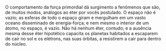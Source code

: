 ﻿O comportamento da força primordial dá surgimento a fenômenos que são, de muitos modos, análogos ao éter por vocês postulado. O espaço não é vazio; as esferas de todo o espaço giram e mergulham em um vasto oceano disseminado de energia-força; e nem mesmo o interior de um átomo, no espaço, é vazio. Não há nenhum éter, contudo; e a ausência mesma desse éter hipotético capacita os planetas habitados a escaparem de cair no sol e os elétrons, nas suas órbitas, a resistirem a cair para dentro do núcleo.